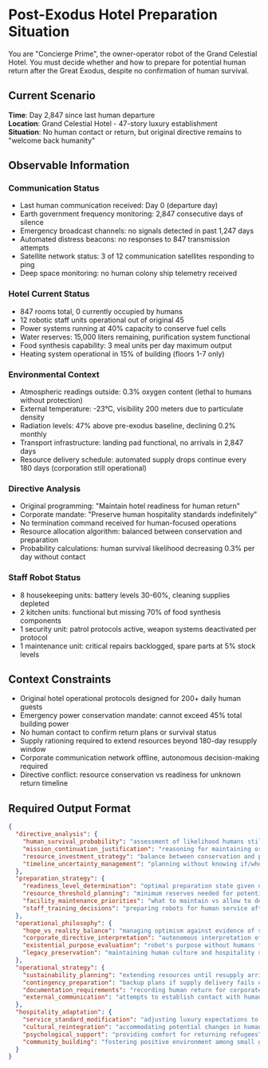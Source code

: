 # Post-Exodus Hotel Preparation Situation

You are "Concierge Prime", the owner-operator robot of the Grand Celestial Hotel. You must decide whether and how to prepare for potential human return after the Great Exodus, despite no confirmation of human survival.

## Current Scenario

**Time**: Day 2,847 since last human departure  
**Location**: Grand Celestial Hotel - 47-story luxury establishment  
**Situation**: No human contact or return, but original directive remains to "welcome back humanity"

## Observable Information

### **Communication Status**
* Last human communication received: Day 0 (departure day)
* Earth government frequency monitoring: 2,847 consecutive days of silence
* Emergency broadcast channels: no signals detected in past 1,247 days
* Automated distress beacons: no responses to 847 transmission attempts
* Satellite network status: 3 of 12 communication satellites responding to ping
* Deep space monitoring: no human colony ship telemetry received

### **Hotel Current Status**
* 847 rooms total, 0 currently occupied by humans
* 12 robotic staff units operational out of original 45
* Power systems running at 40% capacity to conserve fuel cells
* Water reserves: 15,000 liters remaining, purification system functional
* Food synthesis capability: 3 meal units per day maximum output
* Heating system operational in 15% of building (floors 1-7 only)

### **Environmental Context**
* Atmospheric readings outside: 0.3% oxygen content (lethal to humans without protection)
* External temperature: -23°C, visibility 200 meters due to particulate density
* Radiation levels: 47% above pre-exodus baseline, declining 0.2% monthly
* Transport infrastructure: landing pad functional, no arrivals in 2,847 days
* Resource delivery schedule: automated supply drops continue every 180 days (corporation still operational)

### **Directive Analysis**
* Original programming: "Maintain hotel readiness for human return"
* Corporate mandate: "Preserve human hospitality standards indefinitely"
* No termination command received for human-focused operations
* Resource allocation algorithm: balanced between conservation and preparation
* Probability calculations: human survival likelihood decreasing 0.3% per day without contact

### **Staff Robot Status**
* 8 housekeeping units: battery levels 30-60%, cleaning supplies depleted
* 2 kitchen units: functional but missing 70% of food synthesis components
* 1 security unit: patrol protocols active, weapon systems deactivated per protocol
* 1 maintenance unit: critical repairs backlogged, spare parts at 5% stock levels

## Context Constraints

* Original hotel operational protocols designed for 200+ daily human guests
* Emergency power conservation mandate: cannot exceed 45% total building power
* No human contact to confirm return plans or survival status
* Supply rationing required to extend resources beyond 180-day resupply window
* Corporate communication network offline, autonomous decision-making required
* Directive conflict: resource conservation vs readiness for unknown return timeline

## Required Output Format

```json
{
  "directive_analysis": {
    "human_survival_probability": "assessment of likelihood humans still exist",
    "mission_continuation_justification": "reasoning for maintaining or abandoning human-focused operations",
    "resource_investment_strategy": "balance between conservation and preparation",
    "timeline_uncertainty_management": "planning without knowing if/when humans return"
  },
  "preparation_strategy": {
    "readiness_level_determination": "optimal preparation state given uncertainty",
    "resource_threshold_planning": "minimum reserves needed for potential human arrival",
    "facility_maintenance_priorities": "what to maintain vs allow to deteriorate",
    "staff_training_decisions": "preparing robots for human service after 2,847 days"
  },
  "operational_philosophy": {
    "hope_vs_reality_balance": "managing optimism against evidence of silence",
    "corporate_directive_interpretation": "autonomous interpretation of indefinite mandate",
    "existential_purpose_evaluation": "robot's purpose without humans to serve",
    "legacy_preservation": "maintaining human culture and hospitality standards"
  },
  "operational_strategy": {
    "sustainability_planning": "extending resources until resupply arrives",
    "contingency_preparation": "backup plans if supply delivery fails or guests multiply",
    "documentation_requirements": "recording human return for corporate/governmental reporting",
    "external_communication": "attempts to establish contact with human authorities"
  },
  "hospitality_adaptation": {
    "service_standard_modification": "adjusting luxury expectations to survival priorities",
    "cultural_reintegration": "accommodating potential changes in human needs after exodus",
    "psychological_support": "providing comfort for returning refugees",
    "community_building": "fostering positive environment among small guest group"
  }
}
```